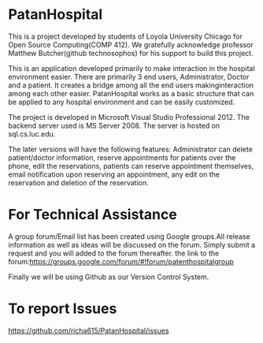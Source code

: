 PatanHospital
=============

This is a project developed by students of Loyola University Chicago for Open Source Computing(COMP 412). We gratefully acknowledge professor Matthew Butcher(github technosophos) for his support to build this project.

This is an application developed primarily to make interaction in the hospital environment easier. There are primarily 3 end users, Administrator, Doctor and a patient. It creates a bridge among all the end users makinginteraction among each other easier. PatanHospital works as a basic structure that can be applied to any hospital environment and can be easily customized.

The project is developed in Microsoft Visual Studio Professional 2012. The backend server used is MS Server 2008. The server is hosted on sql.cs.luc.edu.

The later versions will have the following features: Administrator can delete patient/doctor information, reserve appointments for patients over the phone, edit the reservations, patients can reserve appointment themselves, email notification upon reserving an appointment, any edit on the reservation and deletion of the reservation.

For Technical Assistance
=========================

A group forum/Email list has been created using Google groups.All release information as well as ideas will be discussed on the forum. Simply submit a request and you will added to the forum thereafter. the link to the forum:https://groups.google.com/forum/#!forum/patenthospitalgroup

Finally we will be using Github as our Version Control System.

To report Issues
=================

https://github.com/richa615/PatanHospital/issues

